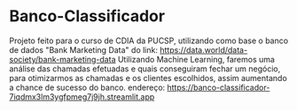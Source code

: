 # Banco-Classificador
Projeto feito para o curso de CDIA da PUCSP, utilizando como base o banco de dados "Bank Marketing Data" do link: https://data.world/data-society/bank-marketing-data
Utilizando Machine Learning, faremos uma análise das chamadas efetuadas e quais conseguiram fechar um negócio, para otimizarmos as chamadas e os clientes escolhidos, assim aumentando a chance de sucesso do banco.
endereço: https://banco-classificador-7iqdmx3lm3ygfpmeg7j9jh.streamlit.app

